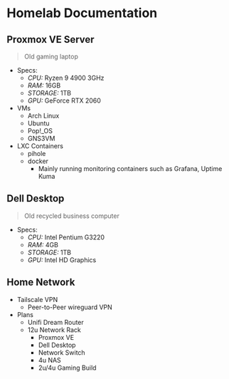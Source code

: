 # Homelab Documentation
## Proxmox VE Server
> Old gaming laptop
- Specs:
    - *CPU:* Ryzen 9 4900 3GHz
    - *RAM:* 16GB
    - *STORAGE:* 1TB
    - *GPU:* GeForce RTX 2060
- VMs
    - Arch Linux
    - Ubuntu
    - Pop!_OS
    - GNS3VM
- LXC Containers
    - pihole
    - docker
        - Mainly running monitoring containers such as Grafana, Uptime Kuma

## Dell Desktop
> Old recycled business computer
- Specs:
    - *CPU:* Intel Pentium G3220
    - *RAM:* 4GB
    - *STORAGE:* 1TB
    - *GPU:* Intel HD Graphics

## Home Network
- Tailscale VPN
    - Peer-to-Peer wireguard VPN
- Plans
    - Unifi Dream Router
    - 12u Network Rack
        - Proxmox VE
        - Dell Desktop
        - Network Switch
        - 4u NAS
        - 2u/4u Gaming Build


